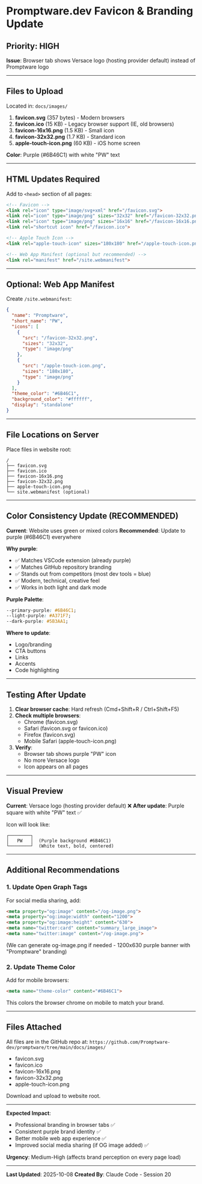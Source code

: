 # Promptware.dev Favicon & Branding Update

## Priority: HIGH
**Issue**: Browser tab shows Versace logo (hosting provider default) instead of Promptware logo

---

## Files to Upload

Located in: `docs/images/`

1. **favicon.svg** (357 bytes) - Modern browsers
2. **favicon.ico** (15 KB) - Legacy browser support (IE, old browsers)
3. **favicon-16x16.png** (1.5 KB) - Small icon
4. **favicon-32x32.png** (1.7 KB) - Standard icon
5. **apple-touch-icon.png** (60 KB) - iOS home screen

**Color**: Purple (#6B46C1) with white "PW" text

---

## HTML Updates Required

Add to `<head>` section of all pages:

```html
<!-- Favicon -->
<link rel="icon" type="image/svg+xml" href="/favicon.svg">
<link rel="icon" type="image/png" sizes="32x32" href="/favicon-32x32.png">
<link rel="icon" type="image/png" sizes="16x16" href="/favicon-16x16.png">
<link rel="shortcut icon" href="/favicon.ico">

<!-- Apple Touch Icon -->
<link rel="apple-touch-icon" sizes="180x180" href="/apple-touch-icon.png">

<!-- Web App Manifest (optional but recommended) -->
<link rel="manifest" href="/site.webmanifest">
```

---

## Optional: Web App Manifest

Create `/site.webmanifest`:

```json
{
  "name": "Promptware",
  "short_name": "PW",
  "icons": [
    {
      "src": "/favicon-32x32.png",
      "sizes": "32x32",
      "type": "image/png"
    },
    {
      "src": "/apple-touch-icon.png",
      "sizes": "180x180",
      "type": "image/png"
    }
  ],
  "theme_color": "#6B46C1",
  "background_color": "#ffffff",
  "display": "standalone"
}
```

---

## File Locations on Server

Place files in website root:

```
/
├── favicon.svg
├── favicon.ico
├── favicon-16x16.png
├── favicon-32x32.png
├── apple-touch-icon.png
└── site.webmanifest (optional)
```

---

## Color Consistency Update (RECOMMENDED)

**Current**: Website uses green or mixed colors
**Recommended**: Update to purple (#6B46C1) everywhere

**Why purple**:
- ✅ Matches VSCode extension (already purple)
- ✅ Matches GitHub repository branding
- ✅ Stands out from competitors (most dev tools = blue)
- ✅ Modern, technical, creative feel
- ✅ Works in both light and dark mode

**Purple Palette**:
```css
--primary-purple: #6B46C1;
--light-purple: #A371F7;
--dark-purple: #5B3AA1;
```

**Where to update**:
- Logo/branding
- CTA buttons
- Links
- Accents
- Code highlighting

---

## Testing After Update

1. **Clear browser cache**: Hard refresh (Cmd+Shift+R / Ctrl+Shift+F5)
2. **Check multiple browsers**:
   - Chrome (favicon.svg)
   - Safari (favicon.svg or favicon.ico)
   - Firefox (favicon.svg)
   - Mobile Safari (apple-touch-icon.png)
3. **Verify**:
   - Browser tab shows purple "PW" icon
   - No more Versace logo
   - Icon appears on all pages

---

## Visual Preview

**Current**: Versace logo (hosting provider default) ❌
**After update**: Purple square with white "PW" text ✅

Icon will look like:
```
┌────────┐
│   PW   │  (Purple background #6B46C1)
└────────┘  (White text, bold, centered)
```

---

## Additional Recommendations

### 1. Update Open Graph Tags

For social media sharing, add:

```html
<meta property="og:image" content="/og-image.png">
<meta property="og:image:width" content="1200">
<meta property="og:image:height" content="630">
<meta name="twitter:card" content="summary_large_image">
<meta name="twitter:image" content="/og-image.png">
```

(We can generate og-image.png if needed - 1200x630 purple banner with "Promptware" branding)

### 2. Update Theme Color

Add for mobile browsers:

```html
<meta name="theme-color" content="#6B46C1">
```

This colors the browser chrome on mobile to match your brand.

---

## Files Attached

All files are in the GitHub repo at:
`https://github.com/Promptware-dev/promptware/tree/main/docs/images/`

- favicon.svg
- favicon.ico
- favicon-16x16.png
- favicon-32x32.png
- apple-touch-icon.png

Download and upload to website root.

---

**Expected Impact**:
- Professional branding in browser tabs ✅
- Consistent purple brand identity ✅
- Better mobile web app experience ✅
- Improved social media sharing (if OG image added) ✅

**Urgency**: Medium-High (affects brand perception on every page load)

---

**Last Updated**: 2025-10-08
**Created By**: Claude Code - Session 20
